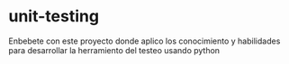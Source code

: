 # unit-testing
Enbebete con este proyecto donde aplico los conocimiento y habilidades para desarrollar la herramiento del testeo usando python 
